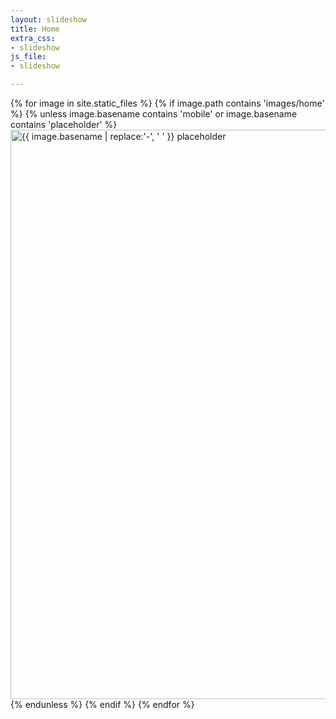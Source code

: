 ```yaml
---
layout: slideshow
title: Home
extra_css:
- slideshow
js_file:
- slideshow

---
```



<div class="slideshow-container">
		{% for image in site.static_files %}
			{% if image.path contains 'images/home' %}
				{% unless image.basename contains 'mobile' or image.basename contains 'placeholder' %}
				<div class="mySlides fade">
					<picture>
					<source media="(min-width: 1001px)" srcset="{{ site.base_url }}{{ image.path }}" alt="{{ image.basename | replace:'-', ' ' }}" class="slideshow-content" width="1920px" height="911px">
					<!-- <source media="(max-width: 1000px)" srcset="{{ site.base_url }}/assets/images/home/{{ image.basename }}-mobile.jpg" alt="{{ image.basename | replace:'-', ' ' }}" class="slideshow-content"> -->
					<img src="{{ site.base_url }}{{ image.path | remove:'.jpg' }}-placeholder.jpg" alt="{{ image.basename | replace:'-', ' ' }} placeholder" class="slideshow-content" width="1920px" height="911px" />
					</picture>
				</div>
				{% endunless %}
			{% endif %}
		{% endfor %}
</div>